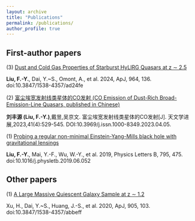 ```yaml
---
layout: archive
title: "Publications"
permalink: /publications/
author_profile: true
---
```


First-author papers
-----
(3) [Dust and Cold Gas Properties of Starburst HyLIRG Quasars at z ∼ 2.5](https://iopscience.iop.org/article/10.3847/1538-4357/ad24fe)

**Liu, F.-Y.**, Dai, Y.~S., Omont, A., et al. 2024, ApJ, 964, 136. doi:10.3847/1538-4357/ad24fe


(2) [富尘埃宽发射线类星体的CO发射 (CO Emission of Dust-Rich Broad-Emission-Line Quasars, published in Chinese)](http://www.shao.cas.cn/twxjz/wzll/202304/202304yjlw/202312/P020240123566166864142.pdf)

**刘丰源 (Liu, F.-Y.)**,戴昱,吴京文. 富尘埃宽发射线类星体的CO发射[J]. 天文学进展,2023,41(4):529-545. DOI:10.3969/j.issn.1000-8349.2023.04.05.


(1) [Probing a regular non-minimal Einstein-Yang-Mills black hole with gravitational lensings](https://www.sciencedirect.com/science/article/pii/S0370269319304356?via%3Dihub)

**Liu, F.-Y.**, Mai, Y.-F., Wu, W.-Y., et al. 2019, Physics Letters B, 795, 475. doi:10.1016/j.physletb.2019.06.052


Other papers
-----
(1) [A Large Massive Quiescent Galaxy Sample at z ∼ 1.2](https://iopscience.iop.org/article/10.3847/1538-4357/abbeff)

Xu, H., Dai, Y.~S., Huang, J.-S., et al. 2020, ApJ, 905, 103. doi:10.3847/1538-4357/abbeff
